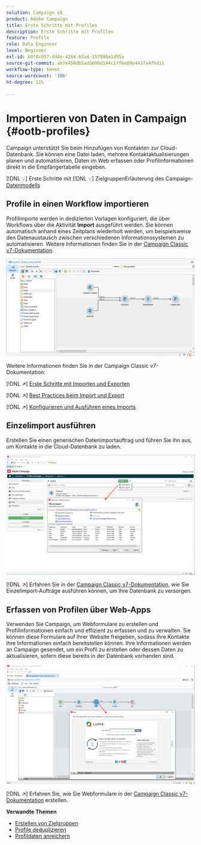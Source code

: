 ```yaml
---
solution: Campaign v8
product: Adobe Campaign
title: Erste Schritte mit Profilen
description: Erste Schritte mit Profilen
feature: Profile
role: Data Engineer
level: Beginner
exl-id: b0f8c057-dd4e-4284-b5a4-157986a1d95a
source-git-commit: ab7e458db5ad5696d144c17f6e89e4437a476d11
workflow-type: tm+mt
source-wordcount: '306'
ht-degree: 11%

---
```


# Importieren von Daten in Campaign {#ootb-profiles}

Campaign unterstützt Sie beim Hinzufügen von Kontakten zur Cloud-Datenbank. Sie können eine Datei laden, mehrere Kontaktaktualisierungen planen und automatisieren, Daten im Web erfassen oder Profilinformationen direkt in die Empfängertabelle eingeben.

[!DNL :bulb:] Erste Schritte mit  [](audiences.md)
[!DNL :bulb:] ZielgruppenErläuterung des Campaign- [Datenmodells](../dev/datamodel.md)

## Profile in einen Workflow importieren

Profilimporte werden in dedizierten Vorlagen konfiguriert, die über Workflows über die Aktivität **Import** ausgeführt werden. Sie können automatisch anhand eines Zeitplans wiederholt werden, um beispielsweise den Datenaustausch zwischen verschiedenen Informationssystemen zu automatisieren. Weitere Informationen finden Sie in der [Campaign Classic v7-Dokumentation](https://experienceleague.adobe.com/docs/campaign-classic/using/getting-started/importing-and-exporting-data/import-export-workflows.html).

![](assets/import-wf.png)

Weitere Informationen finden Sie in der Campaign Classic v7-Dokumentation:

[!DNL :arrow_upper_right:] [Erste Schritte mit Importen und Exporten](https://experienceleague.adobe.com/docs/campaign-classic/using/getting-started/importing-and-exporting-data/get-started-data-import-export.html)

[!DNL :arrow_upper_right:] [Best Practices beim Import und Export](https://experienceleague.adobe.com/docs/campaign-classic/using/getting-started/importing-and-exporting-data/best-practices/import-export-best-practices.html)

[!DNL :arrow_upper_right:] [Konfigurieren und Ausführen eines Imports](https://experienceleague.adobe.com/docs/campaign-classic/using/getting-started/importing-and-exporting-data/generic-imports-exports/executing-import-jobs.html)

## Einzelimport ausführen

Erstellen Sie einen generischen Datenimportauftrag und führen Sie ihn aus, um Kontakte in die Cloud-Datenbank zu laden.

![](assets/new-import.png)

[!DNL :arrow_upper_right:] Erfahren Sie in der  [Campaign Classic v7-Dokumentation](https://experienceleague.adobe.com/docs/campaign-classic/using/getting-started/importing-and-exporting-data/generic-imports-exports/about-generic-imports-exports.html), wie Sie Einzelimport-Aufträge ausführen können, um Ihre Datenbank zu versorgen.

## Erfassen von Profilen über Web-Apps

Verwenden Sie Campaign, um Webformulare zu erstellen und Profilinformationen einfach und effizient zu erfassen und zu verwalten. Sie können diese Formulare auf Ihrer Website freigeben, sodass Ihre Kontakte ihre Informationen einfach bereitstellen können. Ihre Informationen werden an Campaign gesendet, um ein Profil zu erstellen oder dessen Daten zu aktualisieren, sofern diese bereits in der Datenbank vorhanden sind.

![](assets/web-form-page.png)

[!DNL :arrow_upper_right:] Erfahren Sie, wie Sie Webformulare in der  [Campaign Classic v7-Dokumentation](https://experienceleague.adobe.com/docs/campaign-classic/using/designing-content/web-forms/about-web-forms.html) erstellen.

**Verwandte Themen**

* [Erstellen von Zielgruppen](audiences.md)
* [Profile deduplizieren](https://experienceleague.adobe.com/docs/campaign-classic/using/automating-with-workflows/use-cases/data-management/deduplication-merge.html)
* [Profildaten anreichern](https://experienceleague.adobe.com/docs/campaign-classic/using/automating-with-workflows/use-cases/data-management/enriching-data.html)

